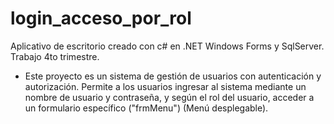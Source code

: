 # login_acceso_por_rol
Aplicativo de escritorio creado con c# en .NET Windows Forms y SqlServer. Trabajo 4to trimestre.
- Este proyecto es un sistema de gestión de usuarios con autenticación y autorización. Permite a los usuarios ingresar al sistema mediante un nombre de usuario y contraseña, y según el rol del usuario, acceder a un formulario específico ("frmMenu") (Menú desplegable).
